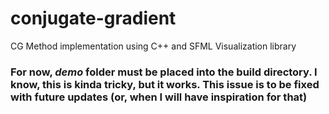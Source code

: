 # conjugate-gradient
CG Method implementation using C++ and SFML Visualization library


### For now, *demo* folder must be placed into the build directory. I know, this is kinda tricky, but it works. This issue is to be fixed with future updates (or, when I will have inspiration for that)
